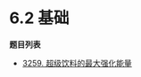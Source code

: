 # 6.2 基础

**题目列表**

- [3259. 超级饮料的最大强化能量](https://leetcode.cn/problems/maximum-energy-boost-from-two-drinks/description/)
